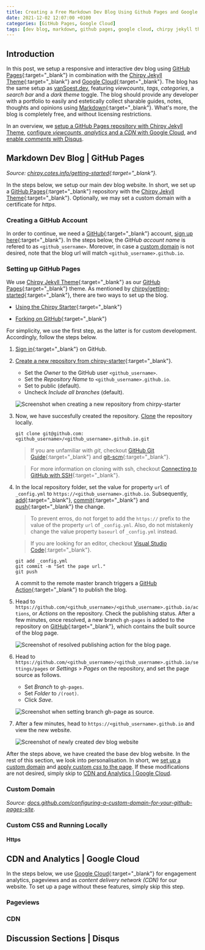 ```yaml
---
title: Creating a Free Markdown Dev Blog Using Github Pages and Google Cloud
date: 2021-12-02 12:07:00 +0100
categories: [GitHub Pages, Google Cloud]
tags: [dev blog, markdown, github pages, google cloud, chirpy jekyll theme, jekyll, disqus, git]
---
```


## Introduction

In this post, we setup a responsive and interactive dev blog using [GitHub Pages](https://pages.github.com/){:target="_blank"} in combination with the [Chirpy Jekyll Theme](https://github.com/cotes2020/jekyll-theme-chirpy){:target="_blank"} and [Google Cloud](https://cloud.google.com/){:target="_blank"}. The blog has the same setup as [vanSoest.dev](#), featuring *viewcounts*, *tags*, *categories*, a *search bar* and a *dark theme* toggle. The blog should provide any developer with a portfolio to easily and estetically collect sharable guides, notes, thoughts and opinions using [Markdown](https://github.github.com/gfm/){:target="_blank"}. What's more, the blog is completely free, and without licensing restrictions.

In an overview, we 
[setup a GitHub Pages repository with Chirpy Jekyll Theme](#markdown-dev-blog--github-pages),
[configure *viewcounts*, *analytics* and a *CDN* with Google Cloud](#pageviews-and-cdn--google-cloud), and 
[enable *comments* with Disqus](#discussion-sections--disqus).

## Markdown Dev Blog | GitHub Pages

*Source: [chirpy.cotes.info/getting-started](https://chirpy.cotes.info/posts/getting-started/){:target="_blank"}.*

In the steps below, we setup our main dev blog website. In short, we set up a [GitHub Pages](https://pages.github.com/){:target="_blank"} repository with the [Chirpy Jekyll Theme](https://github.com/cotes2020/jekyll-theme-chirpy){:target="_blank"}. Optionally, we may set a custom domain with a certificate for *https*.

### Creating a GitHub Account
In order to continue, we need a [GitHub](https://github.com/){:target="_blank"} account, [sign up here](https://github.com/signup){:target="_blank"}. In the steps below, the *GitHub account name* is refered to as `<github_username>`. Moreover, in case a [custom domain](#custom-domain) is not desired, note that the blog url will match `<github_username>.github.io`.

### Setting up GitHub Pages
We use [Chirpy Jekyll Theme](https://github.com/cotes2020/jekyll-theme-chirpy){:target="_blank"} as our [GitHub Pages](https://pages.github.com/){:target="_blank"} theme. As mentioned by [chirpy/getting-started](https://chirpy.cotes.info/posts/getting-started/){:target="_blank"}, there are two ways to set up the blog.

- [Using the Chirpy Starter](https://github.com/cotes2020/chirpy-starter/generate){:target="_blank"}

- [Forking on GitHub](https://github.com/cotes2020/jekyll-theme-chirpy/fork){:target="_blank"}

For simplicity, we use the first step, as the latter is for custom development. Accordingly, follow the steps below. 

1. [Sign in](https://github.com/login){:target="_blank"} on GitHub.

2. [Create a new repository from chirpy-starter](https://github.com/cotes2020/chirpy-starter/generate){:target="_blank"}.

    - Set the *Owner* to the GitHub user `<github_username>`.
    - Set the *Repository Name* to `<github_username>.github.io`.
    - Set to public (default).
    - Uncheck *Include all branches* (default).

    ![Screenshot when creating a new repository from chirpy-starter](/posts/2021-12-01-creating-a-dev-blog/create-a-new-repository-from-chirpy-starter.png)

3. Now, we have succesfully created the repository. [Clone](https://github.com/git-guides/git-clone) the repository locally.
    
    ```shell
    git clone git@github.com:<github_username>/<github_username>.github.io.git
    ```

    >If you are unfamiliar with *git*, checkout [GitHub Git Guide](https://github.com/git-guides){:target="_blank"} and [git-scm](https://git-scm.com/){:target="_blank"}.
    
    > For more information on cloning with ssh, checkout [Connecting to GitHub with SSH](https://docs.github.com/en/authentication/connecting-to-github-with-ssh){:target="_blank"}.

4. In the local repository folder, set the value for property `url` of `_config.yml` to `https://<github_username>.github.io`. Subsequently, [add](https://github.com/git-guides/git-add){:target="_blank"}, [commit](https://github.com/git-guides/git-commit){:target="_blank"} and [push](https://github.com/git-guides/git-push){:target="_blank"} the change. 

    > To prevent erros, do not forget to add the `https://` prefix to the value of the property `url` of `_config.yml`. Also, do not mistakenly change the value property `baseurl` of `_config.yml` instead.

    >If you are looking for an editor, checkout [Visual Studio Code](https://code.visualstudio.com/){:target="_blank"}.

    ```shell
    git add _config.yml
    git commit -m "Set the page url."
    git push
    ```
    
    A commit to the remote master branch triggers a [GitHub Action](https://docs.github.com/en/actions){:target="_blank"} to publish the blog.

6. Head to `https://github.com/<github_username>/<github_username>.github.io/actions`, or *Actions* on the repository. Check the publishing status. After a few minutes, once resolved, a new branch `gh-pages` is added to the repository on [GitHub](https://github.com){:target="_blank"}, which contains the built source of the blog page.

    ![Screenshot of resolved publishing action for the blog page.](/posts/2021-12-01-creating-a-dev-blog/resolved-publishing-action-for-the-blog-page.png)

7. Head to `https://github.com/<github_username>/<github_username>.github.io/settings/pages` or *Settings* > *Pages* on the repository, and set the page source as follows.

    - Set *Branch* to `gh-pages`.
    - Set *Folder* to `/(root)`.
    - Click *Save*.

    ![Screenshot when setting branch gh-page as source.](/posts/2021-12-01-creating-a-dev-blog/set-gh-pages-root-as-source.png)

8. After a few minutes, head to `https://<github_username>.github.io` and view the new website.

    ![Screenshot of newly created dev blog website](/posts/2021-12-01-creating-a-dev-blog/newly-created-dev-blog-site.png)

After the steps above, we have created the base dev blog website. In the rest of this section, we look into personalisation. In short, we 
[set up a custom domain](#custom-domain) and 
[apply custom *css* to the page](#custom-css-and-running-locally). 
If these modifications are not desired, simply skip to [CDN and Analytics | Google Cloud](#cdn-and-analytics--google-cloud).

### Custom Domain

*Source: [docs.github.com/configuring-a-custom-domain-for-your-github-pages-site](https://docs.github.com/en/pages/configuring-a-custom-domain-for-your-github-pages-site)*.


### Custom CSS and Running Locally


#### Https

## CDN and Analytics | Google Cloud
In the steps below, we use [Google Cloud](https://cloud.google.com/){:target="_blank"} for engagement analytics, pageviews and as *content delivery network (CDN)* for our website. To set up a page without these features, simply skip this step.

### Pageviews

### CDN

## Discussion Sections | Disqus
